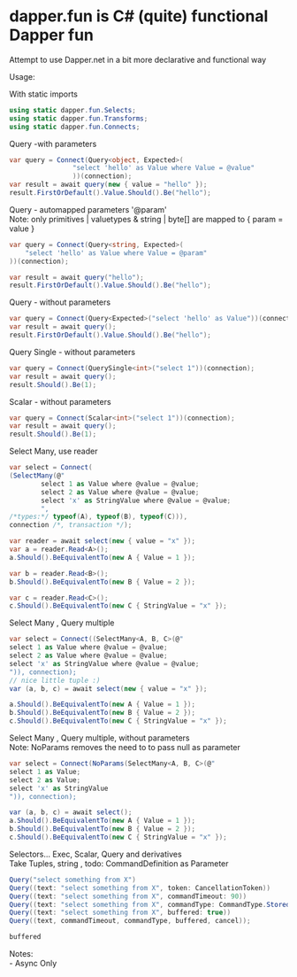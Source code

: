 # dapper.fun is C# (quite) functional Dapper fun

Attempt to use Dapper.net in a bit more declarative and functional way

Usage:  

With static imports

```csharp
using static dapper.fun.Selects;
using static dapper.fun.Transforms;
using static dapper.fun.Connects;
```

Query -with parameters  

```csharp
var query = Connect(Query<object, Expected>(
                "select 'hello' as Value where Value = @value"
                ))(connection);
var result = await query(new { value = "hello" });
result.FirstOrDefault().Value.Should().Be("hello");
```

Query - automapped parameters '@param'  
Note: only primitives | valuetypes & string | byte[] are mapped to { param = value }

```csharp
var query = Connect(Query<string, Expected>(
    "select 'hello' as Value where Value = @param"
))(connection);

var result = await query("hello");
result.FirstOrDefault().Value.Should().Be("hello");
```

Query - without parameters

```csharp
var query = Connect(Query<Expected>("select 'hello' as Value"))(connection);
var result = await query();
result.FirstOrDefault().Value.Should().Be("hello");
```

Query Single - without parameters

```csharp
var query = Connect(QuerySingle<int>("select 1"))(connection);
var result = await query();
result.Should().Be(1);
```

Scalar - without parameters

```csharp
var query = Connect(Scalar<int>("select 1"))(connection);
var result = await query();
result.Should().Be(1);
```

Select Many, use reader

```csharp
var select = Connect(
(SelectMany(@"
        select 1 as Value where @value = @value;
        select 2 as Value where @value = @value;
        select 'x' as StringValue where @value = @value;
        ",
/*types:*/ typeof(A), typeof(B), typeof(C))),
connection /*, transaction */);

var reader = await select(new { value = "x" });
var a = reader.Read<A>();
a.Should().BeEquivalentTo(new A { Value = 1 });

var b = reader.Read<B>();
b.Should().BeEquivalentTo(new B { Value = 2 });

var c = reader.Read<C>();
c.Should().BeEquivalentTo(new C { StringValue = "x" });
```

Select Many , Query multiple

```csharp
var select = Connect((SelectMany<A, B, C>(@"
select 1 as Value where @value = @value;
select 2 as Value where @value = @value;
select 'x' as StringValue where @value = @value;
")), connection);
// nice little tuple :)
var (a, b, c) = await select(new { value = "x" });

a.Should().BeEquivalentTo(new A { Value = 1 });
b.Should().BeEquivalentTo(new B { Value = 2 });
c.Should().BeEquivalentTo(new C { StringValue = "x" });
```

Select Many , Query multiple, without parameters  
Note: NoParams removes the need to to pass null as parameter

```csharp
var select = Connect(NoParams(SelectMany<A, B, C>(@"
select 1 as Value;
select 2 as Value;
select 'x' as StringValue
")), connection);

var (a, b, c) = await select();
a.Should().BeEquivalentTo(new A { Value = 1 });
b.Should().BeEquivalentTo(new B { Value = 2 });
c.Should().BeEquivalentTo(new C { StringValue = "x" });
```

Selectors... Exec, Scalar, Query and derivatives  
Take Tuples, string , todo: CommandDefinition
as Parameter

```csharp
Query("select something from X")
Query((text: "select something from X", token: CancellationToken))
Query((text: "select something from X", commandTimeout: 90))
Query((text: "select something from X", commandType: CommandType.StoredProcedure))
Query((text: "select something from X", buffered: true))
Query((text, commandTimeout, commandType, buffered, cancel));

buffered

```

Notes:  
    - Async Only  
